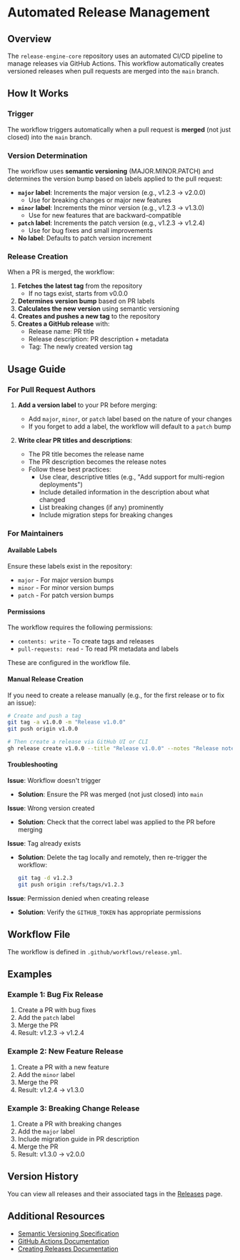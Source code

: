# Automated Release Management

## Overview

The `release-engine-core` repository uses an automated CI/CD pipeline to manage releases via GitHub Actions. This workflow automatically creates versioned releases when pull requests are merged into the `main` branch.

## How It Works

### Trigger

The workflow triggers automatically when a pull request is **merged** (not just closed) into the `main` branch.

### Version Determination

The workflow uses **semantic versioning** (MAJOR.MINOR.PATCH) and determines the version bump based on labels applied to the pull request:

- **`major` label**: Increments the major version (e.g., v1.2.3 → v2.0.0)
  - Use for breaking changes or major new features
- **`minor` label**: Increments the minor version (e.g., v1.2.3 → v1.3.0)
  - Use for new features that are backward-compatible
- **`patch` label**: Increments the patch version (e.g., v1.2.3 → v1.2.4)
  - Use for bug fixes and small improvements
- **No label**: Defaults to patch version increment

### Release Creation

When a PR is merged, the workflow:

1. **Fetches the latest tag** from the repository
   - If no tags exist, starts from v0.0.0
2. **Determines version bump** based on PR labels
3. **Calculates the new version** using semantic versioning
4. **Creates and pushes a new tag** to the repository
5. **Creates a GitHub release** with:
   - Release name: PR title
   - Release description: PR description + metadata
   - Tag: The newly created version tag

## Usage Guide

### For Pull Request Authors

1. **Add a version label** to your PR before merging:
   - Add `major`, `minor`, or `patch` label based on the nature of your changes
   - If you forget to add a label, the workflow will default to a `patch` bump

2. **Write clear PR titles and descriptions**:
   - The PR title becomes the release name
   - The PR description becomes the release notes
   - Follow these best practices:
     - Use clear, descriptive titles (e.g., "Add support for multi-region deployments")
     - Include detailed information in the description about what changed
     - List breaking changes (if any) prominently
     - Include migration steps for breaking changes

### For Maintainers

#### Available Labels

Ensure these labels exist in the repository:
- `major` - For major version bumps
- `minor` - For minor version bumps  
- `patch` - For patch version bumps

#### Permissions

The workflow requires the following permissions:
- `contents: write` - To create tags and releases
- `pull-requests: read` - To read PR metadata and labels

These are configured in the workflow file.

#### Manual Release Creation

If you need to create a release manually (e.g., for the first release or to fix an issue):

```bash
# Create and push a tag
git tag -a v1.0.0 -m "Release v1.0.0"
git push origin v1.0.0

# Then create a release via GitHub UI or CLI
gh release create v1.0.0 --title "Release v1.0.0" --notes "Release notes here"
```

#### Troubleshooting

**Issue**: Workflow doesn't trigger
- **Solution**: Ensure the PR was merged (not just closed) into `main`

**Issue**: Wrong version created
- **Solution**: Check that the correct label was applied to the PR before merging

**Issue**: Tag already exists
- **Solution**: Delete the tag locally and remotely, then re-trigger the workflow:
  ```bash
  git tag -d v1.2.3
  git push origin :refs/tags/v1.2.3
  ```

**Issue**: Permission denied when creating release
- **Solution**: Verify the `GITHUB_TOKEN` has appropriate permissions

## Workflow File

The workflow is defined in `.github/workflows/release.yml`.

## Examples

### Example 1: Bug Fix Release

1. Create a PR with bug fixes
2. Add the `patch` label
3. Merge the PR
4. Result: v1.2.3 → v1.2.4

### Example 2: New Feature Release

1. Create a PR with a new feature
2. Add the `minor` label
3. Merge the PR
4. Result: v1.2.4 → v1.3.0

### Example 3: Breaking Change Release

1. Create a PR with breaking changes
2. Add the `major` label
3. Include migration guide in PR description
4. Merge the PR
5. Result: v1.3.0 → v2.0.0

## Version History

You can view all releases and their associated tags in the [Releases](https://github.com/thecloudexplorers/release-engine-core/releases) page.

## Additional Resources

- [Semantic Versioning Specification](https://semver.org/)
- [GitHub Actions Documentation](https://docs.github.com/en/actions)
- [Creating Releases Documentation](https://docs.github.com/en/repositories/releasing-projects-on-github/managing-releases-in-a-repository)
